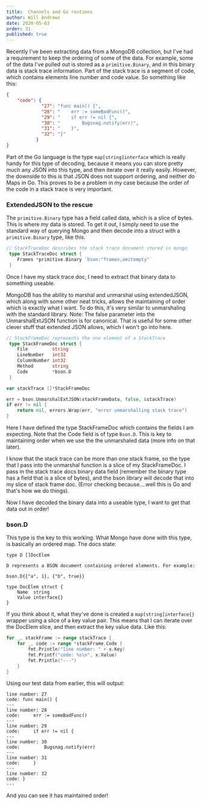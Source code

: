 ```yaml
---
title:  Channels and Go routines
author: Will Andrews
date: 2020-05-03
order: 31
published: true
---
```


Recently I've been extracting data from a MongoDB collection, but I've had a requirement to keep the ordering of some of the data. For example, some of the data I've pulled out is stored as a ```primitive.Binary```, and in this binary data is stack trace information. Part of the stack trace is a segment of code, which contains elements line number and code value. So something like this:

```json
{
    "code": {
             "27": "func main() {",
             "28": "    err := someBadFunc()",
             "29": "    if err != nil {",
             "30": "        Bugsnag.notify(err)",
             "31": "    }",
             "32": "}"
           }
}
```

Part of the Go language is the type ```map[string]interface``` which is really handy for this type of decoding, because it means you can store pretty much any JSON into this type, and then iterate over it really easily. However, the downside to this is that JSON does not support ordering, and neither do Maps in Go. This proves to be a problem in my case because the order of the code in a stack trace is very important.


### ExtendedJSON to the rescue

The ```primitive.Binary``` type has a field called data, which is a slice of bytes. This is where my data is stored. To get it out, I simply need to use the standard way of querying Mongo and then decode into a struct with a ```primitive.Binary``` type, like this.

``` go
// StackTraceDoc describes the stack trace document stored in mongo
 type StackTraceDoc struct {
 	Frames *primitive.Binary `bson:"frames,omitempty"`
 }
```

Once I have my stack trace doc, I need to extract that binary data to something useable.

MongoDB has the ability to marshal and unmarshal using extendedJSON, which along with some other neat tricks, allows the maintaining of order which is exactly what I want. To do this, it's very similar to unmarshaling with the standard library. Note: The false parameter into the UnmarshalExtJSON function is for canonical. That is useful for some other clever stuff that extended JSON allows, which I won't go into here.

``` go
// StackFrameDoc represents the one element of a StackTrace
 type StackFrameDoc struct {
 	File         string
 	LineNumber   int32
 	ColumnNumber int32
 	Method       string
 	Code         *bson.D
 }

var stackTrace []*StackFrameDoc

err = bson.UnmarshalExtJSON(stackFrameData, false, &stackTrace)
if err != nil {
    return nil, errors.Wrap(err, "error unmarshalling stack trace")
}
```

Here I have defined the type StackFrameDoc which contains the fields I am expecting. Note that the Code field is of type ```Bson.D```. This is key to maintaining order when we use the the unmarshaled data (more info on that later).

I know that the stack trace can be more than one stack frame, so the type that I pass into the unmarshal function is a slice of my StackFrameDoc. I pass in the stack trace docs binary data field (remember the binary type has a field that is a slice of bytes), and the bson library will decode that into my slice of stack frame doc. (Error checking because....well this is Go and that's how we do things).



Now I have decoded the binary data into a useable type, I want to get that data out in order!

### bson.D

This type is the key to this working. What Mongo have done with this type, is basically an ordered map. The docs state:
```
type D []DocElem

D represents a BSON document containing ordered elements. For example:

bson.D{{"a", 1}, {"b", true}}
```

```
type DocElem struct {
    Name  string
    Value interface{}
}
```

If you think about it, what they've done is created a ```map[string]interface{}``` wrapper using a slice of a key value pair. This means that I can iterate over the DocElem slice, and then extract the key value data. Like this:

``` go
for _, stackFrame := range stackTrace {
    for _, code := range *stackFrame.Code {
        fmt.Println("line number: " + x.Key)
        fmt.Printf("code: %s\n", x.Value)
        fmt.Println("---")
    }
}
```

Using our test data from earlier, this will output:

```
line number: 27
code: func main() {
---
line number: 28
code:     err := someBadFunc()
---
line number: 29
code:     if err != nil {
---
line number: 30
code:         Bugsnag.notify(err)
---
line number: 31
code:     }
---
line number: 32
code: }
---
```

And you can see it has maintained order!